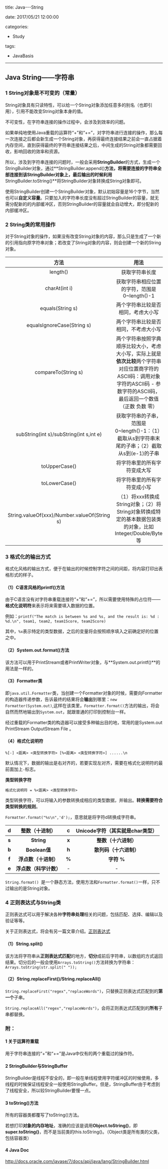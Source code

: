 title: Java---String

date: 2017/05/21 12:00:00

categories:

- Study

tags:

- JavaBasis

---

## Java String——字符串

### 1 String对象是不可变的（常量）

String对象具有只读特性，可以给一个String对象添加任意多的别名（也即引用），引用不能改变String对象本身的值。

不可变性，在字符串连接的操作过程中，会涉及到效率的问题。

如果单纯地使用Java重载的运算符“+”和“+=”，对字符串进行连接的操作，那么每一次连接之后都会新生成一个String对象，再获得最终连接结果之前会一直占据着内存空间，直到获得最终的字符串连接结果之后，中间生成的String对象都需要回收，影响回收的效率和资源。

所以，涉及到字符串连接的问题时，一般会采用**StringBuilder**的方式，生成一个StringBuilder对象，通过**StringBuilder.append()**方法，将需要连接的字符串全部连接到该StringBuilder对象上，最后输出的时候利用**StringBuilder.toString()**将StringBuilder对象转换成String对象即可。

使用StringBuilder创建一个StringBuilder对象，默认初始容量是16个字节，当然也可以**自定义容量**。只要加入的字符串长度没有超过StringBuilder的容量，就无需分配新的的内部缓冲区，否则StringBuilder的容量就会自动增大，即分配新的内部缓冲区。

### 2 String类的常用操作

对于String对象的操作，如果没有改变String对象的内容，那么只是生成了一个新的引用指向原字符串对象；若改变了String对象的内容，则会创建一个新的String对象。

|                    方法                    |                    用法                    |
| :--------------------------------------: | :--------------------------------------: |
|                 length()                 |                 获取字符串长度                  |
|              charAt(int i)               |       获取字符串相应位置的字符，范围是0~length()-1       |
|             equals(String s)             |            两个字符串比较是否相同，考虑大小写             |
|        equalsIgnoreCase(String s)        |            两个字符串比较是否相同，不考虑大小写            |
|           compareTo(String s)            | 两个字符串按照字典顺序比较大小，考虑大小写，实际上就是**依次比较**两个字符串对应位置商字符的ASCII码：调用对象字符的ASCII码 - 参数字符的ASCII码，最后返回一个数值（正数 负数 零） |
| subString(int s)/subString(int s,int e)  | 获取字符串的子串，范围是0~length()-1：（1）截取从s到字符串末尾的子串；（2）截取从s到(e-1)的子串 |
|              toUpperCase()               |              将字符串里的所有字符变成大写              |
|              toLowerCase()               |              将字符串里的所有字符变成小写              |
| String.valueOf(xxx)/Number.valueOf(String s) | （1）将xxx转换成String对象；（2）将String对象转换成特定的基本数据包装类的对象，比如Integer/Double/Byte等 |

### 3 格式化的输出方式

格式化风格的输出方式，便于在输出的时候控制字符之间的间距，将内容打印出表格形式的样子。

#### （1）C语言风格的printf()方法

由于C语言没有对字符串重载连接符“+”和“+=”，所以需要使用特殊的占位符——**格式化说明符**来表示将来需要填入数据的位置。

例如：`printf("The match is between %s and %s, and the result is: %d : %d.\n", team1, team2, team1Score, team2Score)`

其中，`%x`表示特定的类型数据，之后的变量将会按照顺序填入之前确定好的位置之中。

#### （2）System.out.format()方法

该方法可以用于PrintStream或者PrintWriter对象，与**System.out.printf()**的用法是一样的。

#### （3）Formatter类

即`java.util.Formatter`类，当创建一个Formatter对象的时候，需要向Formatter的构造器传递参数，告诉最终的结果将会**输出**到哪里：`new Formatter(System.out)`,这样在该类里，`Formatter.format()`方法的输出，将会自然而然地输出到`System.out`，就跟普通的打印到控制台一样。

经过重载的Formatter类的构造器可以接受多种输出目的地，常用的是System.out  PrintStream  OutputStream  File 。

#### （4）格式化说明符

`%[-] <距离> <类型转换字符> [%<距离> <类型转换字符>] ......\n`

默认情况下，数据的输出是右对齐的，若要实现左对齐，需要在格式化说明符的最前面加上`-`标志。

**类型转换字符**

`格式化说明符 = %<距离> <类型转换字符> `

类型转换字符，可以将输入的参数转换成相应的类型数据，并输出。**转换需要符合类型转换的规则**。

`Formatter.format("%s\n",'d');`，意思就是将字符d转换成字符串。

| **d** |  **整数（十进制）**  | **c** | **Unicode字符（其实就是char类型）** |
| :---: | :-----------: | :---: | :-----------------------: |
| **s** |  **String**   | **x** |       **整数（十六进制）**        |
| **b** | **Boolean值**  | **h** |       **散列码（十六进制）**       |
| **f** | **浮点数（十进制）**  | **%** |         **字符 %**          |
| **e** | **浮点数（科学计数）** |   -   |             -             |

`String.format() `是一个静态方法，使用方法和`Formatter.format()`一样，只不过输出的是String对象。

### 4 正则表达式与String类

正则表达式可以用于解决各种**字符串处理**相关的问题，包括匹配、选择、编辑以及验证等等。

关于正则表达式，将会有另一篇文章介绍。[正则表达式](https://zouguijin.github.io/2017/05/24/%E6%AD%A3%E5%88%99%E8%A1%A8%E8%BE%BE%E5%BC%8F/)

#### （1）String.split()

该方法将字符串从**正则表达式匹配**的地方，**切分**成前后字符串，以数组的方式返回结果。切分后的一般会使用`Arrays.toString()`方法转换为字符串：`Arrays.toString(str.split(" "));`

#### （2）String.replaceFirst()/String.replaceAll()

`String.replaceFirst("regex","replaceWords")`，只替换正则表达式匹配到的**第一个**子串。

`String.replaceAll("regex","replaceWords")`，会将正则表达式匹配到的**所有**子串都替换。

### 附：

#### 1 关于运算符重载

用于字符串连接的“+”和“+=”是Java中仅有的两个重载过的操作符。

#### 2 StringBuilder与StringBuffer

StringBuilder是线程不安全的，即一般在单线程使用字符缓冲区的时候使用，多线程的时候保证线程安全一般使用StringBuffer。但是，StringBuffer由于考虑到了线程安全，所以较StringBuilder要慢一点。

#### 3 toString()方法

所有的容器类都覆写了toString()方法。

若想打印**对象的内存地址**，准确的应该是调用**Object.toString()**，即**super.toString()**，而不是当前类的this.toString()。（Object类是所有类的父类，包括容器类）

#### 4 Java Doc

http://docs.oracle.com/javase/7/docs/api/java/lang/StringBuilder.html

